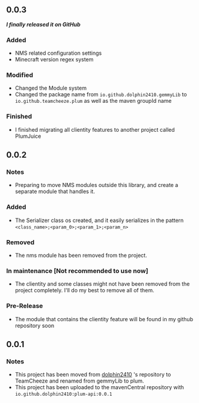 ## 0.0.3
***I finally released it on GitHub***
### Added
- NMS related configuration settings
- Minecraft version regex system
### Modified
- Changed the Module system
- Changed the package name from `io.github.dolphin2410.gemmyLib` to `io.github.teamcheeze.plum` as well as the maven groupId name
### Finished
- I finished migrating all clientity features to another project called PlumJuice

## 0.0.2
### Notes
- Preparing to move NMS modules outside this library, and create a separate module that handles it.
### Added
- The Serializer class os created, and it easily serializes in the pattern `<class_name>;<param_0>;<param_1>;<param_n>`
### Removed
- The nms module has been removed from the project.
### In maintenance [Not recommended to use now]
- The clientity and some classes might not have been removed from the project completely. I'll do my best to remove all of them.
### Pre-Release
- The module that contains the clientity feature will be found in my github repository soon

## 0.0.1
### Notes
- This project has been moved from [dolphin2410](https://github.com/dolphin2410) 's repository to TeamCheeze and renamed from gemmyLib to plum.
- This project has been uploaded to the mavenCentral repository with `io.github.dolphin2410:plum-api:0.0.1`